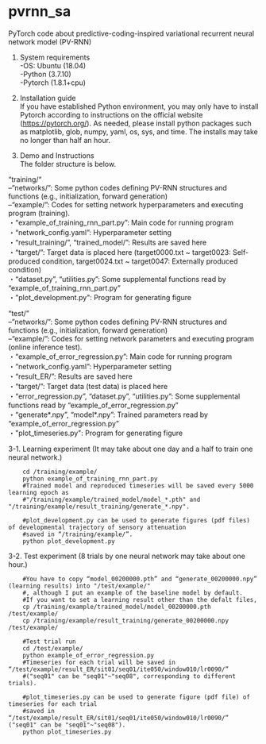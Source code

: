 # pvrnn_sa
PyTorch code about predictive-coding-inspired variational recurrent neural network model (PV-RNN)
1. System requirements  
    -OS: Ubuntu (18.04)  
    -Python (3.7.10)  
    -Pytorch (1.8.1+cpu) 
  
2. Installation guide  
  If you have established Python environment, you may only have to install Pytorch according to instructions on the official website (https://pytorch.org/).
As needed, please install python packages such as matplotlib, glob, numpy, yaml, os, sys, and time.
The installs may take no longer than half an hour.

3. Demo and Instructions  
  The folder structure is below. 

“training/“  
    –”networks/”: Some python codes defining PV-RNN structures and functions (e.g., initialization, forward generation)  
    –“example/”: Codes for setting network hyperparameters and executing program (training).  
        ・“example_of_training_rnn_part.py”: Main code for running program  
        ・“network_config.yaml”: Hyperparameter setting  
        ・“result_training/”, “trained_model/”: Results are saved here  
        ・“target/”: Target data is placed here (target0000.txt ~ target0023: Self-produced condition, target0024.txt ~ target0047: Externally produced condition)  
        ・“dataset.py”, “utilities.py”: Some supplemental functions read by “example_of_training_rnn_part.py”  
        ・"plot_development.py": Program for generating figure
    
“test/”  
    –”networks/”: Some python codes defining PV-RNN structures and functions (e.g., initialization, forward generation)  
    –“example/”: Codes for setting network parameters and executing program (online inference test).  
        ・“example_of_error_regression.py”: Main code for running program  
        ・“network_config.yaml”: Hyperparameter setting  
        ・“result_ER/”: Results are saved here  
        ・“target/”: Target data (test data) is placed here  
        ・“error_regression.py”, “dataset.py”, “utilities.py”: Some supplemental functions read by “example_of_error_regression.py”  
        ・“generate*.npy”, “model*.npy”: Trained parameters read by “example_of_error_regression.py”  
        ・"plot_timeseries.py": Program for generating figure


3-1. Learning experiment (It may take about one day and a half to train one neural network.)
        
        cd /training/example/
        python example_of_training_rnn_part.py
        #Trained model and reproduced timeseries will be saved every 5000 learning epoch as 
        #"/training/example/trained_model/model_*.pth" and "/training/example/result_training/generate_*.npy".
        
        #plot_development.py can be used to generate figures (pdf files) of developmental trajectory of sensory attenuation
        #saved in “/training/example/”.
        python plot_development.py
        
3-2. Test experiment (8 trials by one neural network may take about one hour.)
        
        #You have to copy “model_00200000.pth” and “generate_00200000.npy” (learning results) into "/test/example/"
        #, although I put an example of the baseline model by default.
        #If you want to set a learning result other than the defalt files,
        cp /training/example/trained_model/model_00200000.pth /test/example/
        cp /training/example/result_training/generate_00200000.npy /test/example/
        
        #Test trial run
        cd /test/example/
        python example_of_error_regression.py
        #Timeseries for each trial will be saved in “/test/example/result_ER/sit01/seq01/ite050/window010/lr0090/” 
        #("seq01" can be "seq01"~"seq08", corresponding to different trials).
        
        #plot_timeseries.py can be used to generate figure (pdf file) of timeseries for each trial
        #saved in “/test/example/result_ER/sit01/seq01/ite050/window010/lr0090/” ("seq01" can be "seq01"~"seq08").
        python plot_timeseries.py
         
